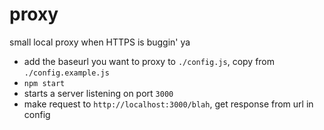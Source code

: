# proxy

small local proxy when HTTPS is buggin' ya

- add the baseurl you want to proxy to `./config.js`, copy from `./config.example.js`
- `npm start`
- starts a server listening on port `3000`
- make request to `http://localhost:3000/blah`, get response from url in config
